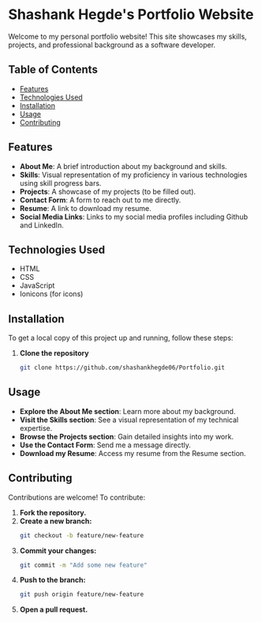 # Shashank Hegde's Portfolio Website

Welcome to my personal portfolio website! This site showcases my skills, projects, and professional background as a software developer.

## Table of Contents

- [Features](#features)
- [Technologies Used](#technologies-used)
- [Installation](#installation)
- [Usage](#usage)
- [Contributing](#contributing)

## Features

- **About Me**: A brief introduction about my background and skills.
- **Skills**: Visual representation of my proficiency in various technologies using skill progress bars.
- **Projects**: A showcase of my projects (to be filled out).
- **Contact Form**: A form to reach out to me directly.
- **Resume**: A link to download my resume.
- **Social Media Links**: Links to my social media profiles including Github and LinkedIn.

## Technologies Used

- HTML
- CSS
- JavaScript
- Ionicons (for icons)

## Installation

To get a local copy of this project up and running, follow these steps:

1. **Clone the repository**
   ```bash
   git clone https://github.com/shashankhegde06/Portfolio.git

## Usage

- **Explore the About Me section**: Learn more about my background.
- **Visit the Skills section**: See a visual representation of my technical expertise.
- **Browse the Projects section**: Gain detailed insights into my work.
- **Use the Contact Form**: Send me a message directly.
- **Download my Resume**: Access my resume from the Resume section.

## Contributing

Contributions are welcome! To contribute:

1. **Fork the repository.**
2. **Create a new branch:**
   ```bash
   git checkout -b feature/new-feature
3. **Commit your changes:**
   ```bash
   git commit -m "Add some new feature"
4. **Push to the branch:**
   ```bash
   git push origin feature/new-feature
5. **Open a pull request.**
   
